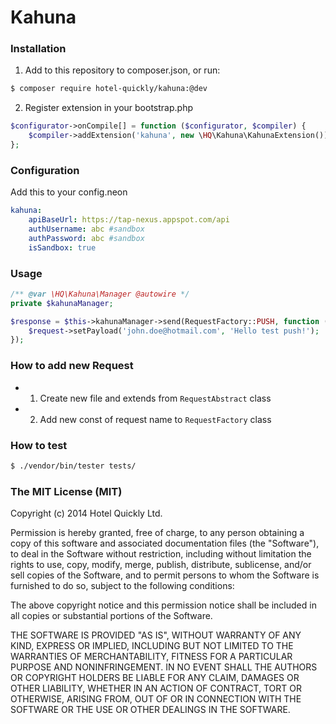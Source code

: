# Kahuna

### Installation
1) Add to this repository to composer.json, or run:
```sh
$ composer require hotel-quickly/kahuna:@dev
```
2) Register extension in your bootstrap.php
```php
$configurator->onCompile[] = function ($configurator, $compiler) {
    $compiler->addExtension('kahuna', new \HQ\Kahuna\KahunaExtension());
};
```

### Configuration
Add this to your config.neon
```yml
kahuna:
	apiBaseUrl: https://tap-nexus.appspot.com/api
	authUsername: abc #sandbox
	authPassword: abc #sandbox
	isSandbox: true
```

### Usage
```php
/** @var \HQ\Kahuna\Manager @autowire */
private $kahunaManager;

$response = $this->kahunaManager->send(RequestFactory::PUSH, function (Push $request) {
	$request->setPayload('john.doe@hotmail.com', 'Hello test push!');
});
```

### How to add new Request
- 1) Create new file and extends from `RequestAbstract` class
- 2) Add new const of request name to `RequestFactory` class

### How to test
```sh
$ ./vendor/bin/tester tests/
```

### The MIT License (MIT)
Copyright (c) 2014 Hotel Quickly Ltd.

Permission is hereby granted, free of charge, to any person obtaining a copy
of this software and associated documentation files (the "Software"), to deal
in the Software without restriction, including without limitation the rights
to use, copy, modify, merge, publish, distribute, sublicense, and/or sell
copies of the Software, and to permit persons to whom the Software is
furnished to do so, subject to the following conditions:

The above copyright notice and this permission notice shall be included in
all copies or substantial portions of the Software.

THE SOFTWARE IS PROVIDED "AS IS", WITHOUT WARRANTY OF ANY KIND, EXPRESS OR
IMPLIED, INCLUDING BUT NOT LIMITED TO THE WARRANTIES OF MERCHANTABILITY,
FITNESS FOR A PARTICULAR PURPOSE AND NONINFRINGEMENT. IN NO EVENT SHALL THE
AUTHORS OR COPYRIGHT HOLDERS BE LIABLE FOR ANY CLAIM, DAMAGES OR OTHER
LIABILITY, WHETHER IN AN ACTION OF CONTRACT, TORT OR OTHERWISE, ARISING FROM,
OUT OF OR IN CONNECTION WITH THE SOFTWARE OR THE USE OR OTHER DEALINGS IN
THE SOFTWARE.
